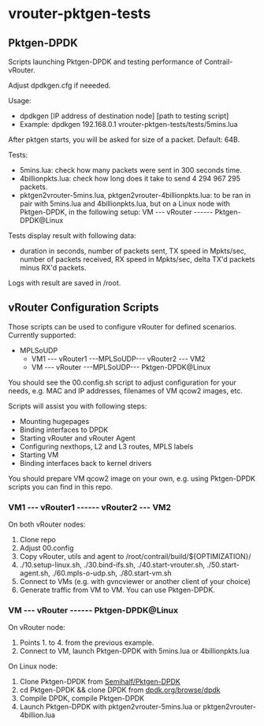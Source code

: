 # vrouter-pktgen-tests
## Pktgen-DPDK
Scripts launching Pktgen-DPDK and testing performance of Contrail-vRouter.

Adjust dpdkgen.cfg if neeeded.

Usage:  
* dpdkgen [IP address of destination node] [path to testing script]  
* Example: dpdkgen 192.168.0.1 vrouter-pktgen-tests/tests/5mins.lua  

After pktgen starts, you will be asked for size of a packet. Default: 64B.

Tests:  
* 5mins.lua: check how many packets were sent in 300 seconds time.  
* 4billionpkts.lua: check how long does it take to send 4 294 967 295  
  packets.  
* pktgen2vrouter-5mins.lua, pktgen2vrouter-4billionpkts.lua: to be ran
  in pair with 5mins.lua and 4billionpkts.lua, but on a Linux node with
  Pktgen-DPDK, in the following setup:
  VM --- vRouter ---<MPLSoUDP>--- Pktgen-DPDK@Linux

Tests display result with following data:  
* duration in seconds, number of packets sent, TX speed in Mpkts/sec,  
    number of packets received, RX speed in Mpkts/sec, delta TX'd packets  
    minus RX'd packets.  

Logs with result are saved in /root.

## vRouter Configuration Scripts
Those scripts can be used to configure vRouter for defined scenarios. Currently
supported:
* MPLSoUDP
  * VM1 --- vRouter1 ---MPLSoUDP--- vRouter2 --- VM2
  * VM --- vRouter ---MPLSoUDP--- Pktgen-DPDK@Linux

You should see the 00.config.sh script to adjust configuration for your needs,
e.g. MAC and IP addresses, filenames of VM qcow2 images, etc.

Scripts will assist you with following steps:
* Mounting hugepages
* Binding interfaces to DPDK
* Starting vRouter and vRouter Agent
* Configuring nexthops, L2 and L3 routes, MPLS labels
* Starting VM
* Binding interfaces back to kernel drivers

You should prepare VM qcow2 image on your own, e.g. using Pktgen-DPDK scripts
you can find in this repo.

### VM1 --- vRouter1 ---<MPLSoUDP>--- vRouter2 --- VM2
On both vRouter nodes:
 1. Clone repo
 2. Adjust 00.config
 3. Copy vRouter, utils and agent to /root/contrail/build/${OPTIMIZATION}/
 3. ./10.setup-linux.sh, ./30.bind-ifs.sh, ./40.start-vrouter.sh,
   ./50.start-agent.sh, ./60.mpls-o-udp.sh, ./80.start-vm.sh
 4. Connect to VMs (e.g. with gvncviewer or another client of your choice)
 5. Generate traffic from VM to VM. You can use Pktgen-DPDK.

### VM --- vRouter ---<MPLSoUDP>--- Pktgen-DPDK@Linux
On vRouter node:
 1. Points 1. to 4. from the previous example.
 2. Connect to VM, launch Pktgen-DPDK with 5mins.lua or 4billionpkts.lua

On Linux node:
 1. Clone Pktgen-DPDK from [Semihalf/Pktgen-DPDK](https://github.com/Semihalf/Pktgen-DPDK)
 2. cd Pktgen-DPDK && clone DPDK from [dpdk.org/browse/dpdk](http://dpdk.org/browse/dpdk/)
 3. Compile DPDK, compile Pktgen-DPDK
 4. Launch Pktgen-DPDK with pktgen2vrouter-5mins.lua or pktgen2vrouter-4billion.lua
